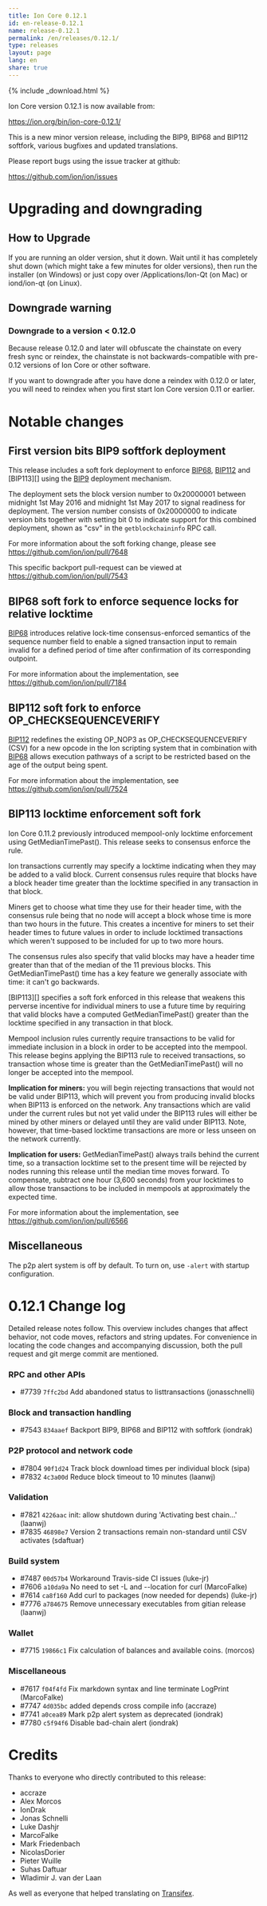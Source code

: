 ```yaml
---
title: Ion Core 0.12.1
id: en-release-0.12.1
name: release-0.12.1
permalink: /en/releases/0.12.1/
type: releases
layout: page
lang: en
share: true
---
```

{% include _download.html %}

Ion Core version 0.12.1 is now available from:

  <https://ion.org/bin/ion-core-0.12.1/>

This is a new minor version release, including the BIP9, BIP68 and BIP112
softfork, various bugfixes and updated translations.

Please report bugs using the issue tracker at github:

  <https://github.com/ion/ion/issues>

Upgrading and downgrading
=========================

How to Upgrade
--------------

If you are running an older version, shut it down. Wait until it has completely
shut down (which might take a few minutes for older versions), then run the
installer (on Windows) or just copy over /Applications/Ion-Qt (on Mac) or
iond/ion-qt (on Linux).

Downgrade warning
-----------------

### Downgrade to a version < 0.12.0

Because release 0.12.0 and later will obfuscate the chainstate on every
fresh sync or reindex, the chainstate is not backwards-compatible with
pre-0.12 versions of Ion Core or other software.

If you want to downgrade after you have done a reindex with 0.12.0 or later,
you will need to reindex when you first start Ion Core version 0.11 or
earlier.

Notable changes
===============

First version bits BIP9 softfork deployment
-------------------------------------------

This release includes a soft fork deployment to enforce [BIP68][],
[BIP112][] and [BIP113][] using the [BIP9][] deployment mechanism.

The deployment sets the block version number to 0x20000001 between
midnight 1st May 2016 and midnight 1st May 2017 to signal readiness for 
deployment. The version number consists of 0x20000000 to indicate version
bits together with setting bit 0 to indicate support for this combined
deployment, shown as "csv" in the `getblockchaininfo` RPC call.

For more information about the soft forking change, please see
<https://github.com/ion/ion/pull/7648>

This specific backport pull-request can be viewed at
<https://github.com/ion/ion/pull/7543>

[BIP9]: https://github.com/ion/bips/blob/master/bip-0009.mediawiki
[BIP68]: https://github.com/ion/bips/blob/master/bip-0068.mediawiki
[BIP112]: https://github.com/ion/bips/blob/master/bip-0112.mediawiki

BIP68 soft fork to enforce sequence locks for relative locktime
---------------------------------------------------------------

[BIP68][] introduces relative lock-time consensus-enforced semantics of
the sequence number field to enable a signed transaction input to remain
invalid for a defined period of time after confirmation of its corresponding
outpoint.

For more information about the implementation, see
<https://github.com/ion/ion/pull/7184>

BIP112 soft fork to enforce OP_CHECKSEQUENCEVERIFY
--------------------------------------------------

[BIP112][] redefines the existing OP_NOP3 as OP_CHECKSEQUENCEVERIFY (CSV)
for a new opcode in the Ion scripting system that in combination with
[BIP68][] allows execution pathways of a script to be restricted based
on the age of the output being spent.

For more information about the implementation, see
<https://github.com/ion/ion/pull/7524>

BIP113 locktime enforcement soft fork
-------------------------------------

Ion Core 0.11.2 previously introduced mempool-only locktime
enforcement using GetMedianTimePast(). This release seeks to
consensus enforce the rule.

Ion transactions currently may specify a locktime indicating when
they may be added to a valid block.  Current consensus rules require
that blocks have a block header time greater than the locktime specified
in any transaction in that block.

Miners get to choose what time they use for their header time, with the
consensus rule being that no node will accept a block whose time is more
than two hours in the future.  This creates a incentive for miners to
set their header times to future values in order to include locktimed
transactions which weren't supposed to be included for up to two more
hours.

The consensus rules also specify that valid blocks may have a header
time greater than that of the median of the 11 previous blocks.  This
GetMedianTimePast() time has a key feature we generally associate with
time: it can't go backwards.

[BIP113][] specifies a soft fork enforced in this release that
weakens this perverse incentive for individual miners to use a future
time by requiring that valid blocks have a computed GetMedianTimePast()
greater than the locktime specified in any transaction in that block.

Mempool inclusion rules currently require transactions to be valid for
immediate inclusion in a block in order to be accepted into the mempool.
This release begins applying the BIP113 rule to received transactions,
so transaction whose time is greater than the GetMedianTimePast() will
no longer be accepted into the mempool.

**Implication for miners:** you will begin rejecting transactions that
would not be valid under BIP113, which will prevent you from producing
invalid blocks when BIP113 is enforced on the network. Any
transactions which are valid under the current rules but not yet valid
under the BIP113 rules will either be mined by other miners or delayed
until they are valid under BIP113. Note, however, that time-based
locktime transactions are more or less unseen on the network currently.

**Implication for users:** GetMedianTimePast() always trails behind the
current time, so a transaction locktime set to the present time will be
rejected by nodes running this release until the median time moves
forward. To compensate, subtract one hour (3,600 seconds) from your
locktimes to allow those transactions to be included in mempools at
approximately the expected time.

For more information about the implementation, see
<https://github.com/ion/ion/pull/6566>

Miscellaneous
-------------

The p2p alert system is off by default. To turn on, use `-alert` with
startup configuration.

0.12.1 Change log
=================

Detailed release notes follow. This overview includes changes that affect
behavior, not code moves, refactors and string updates. For convenience in locating
the code changes and accompanying discussion, both the pull request and
git merge commit are mentioned.

### RPC and other APIs
- \#7739 `7ffc2bd` Add abandoned status to listtransactions (jonasschnelli)

### Block and transaction handling
- \#7543 `834aaef` Backport BIP9, BIP68 and BIP112 with softfork (iondrak)

### P2P protocol and network code
- \#7804 `90f1d24` Track block download times per individual block (sipa)
- \#7832 `4c3a00d` Reduce block timeout to 10 minutes (laanwj)

### Validation
- \#7821 `4226aac` init: allow shutdown during 'Activating best chain...' (laanwj)
- \#7835 `46898e7` Version 2 transactions remain non-standard until CSV activates (sdaftuar)

### Build system
- \#7487 `00d57b4` Workaround Travis-side CI issues (luke-jr)
- \#7606 `a10da9a` No need to set -L and --location for curl (MarcoFalke)
- \#7614 `ca8f160` Add curl to packages (now needed for depends) (luke-jr)
- \#7776 `a784675` Remove unnecessary executables from gitian release (laanwj)

### Wallet
- \#7715 `19866c1` Fix calculation of balances and available coins. (morcos)

### Miscellaneous
- \#7617 `f04f4fd` Fix markdown syntax and line terminate LogPrint (MarcoFalke)
- \#7747 `4d035bc` added depends cross compile info (accraze)
- \#7741 `a0cea89` Mark p2p alert system as deprecated (iondrak)
- \#7780 `c5f94f6` Disable bad-chain alert (iondrak)

Credits
=======

Thanks to everyone who directly contributed to this release:

- accraze
- Alex Morcos
- IonDrak
- Jonas Schnelli
- Luke Dashjr
- MarcoFalke
- Mark Friedenbach
- NicolasDorier
- Pieter Wuille
- Suhas Daftuar
- Wladimir J. van der Laan

As well as everyone that helped translating on [Transifex](https://www.transifex.com/projects/p/ion/).
